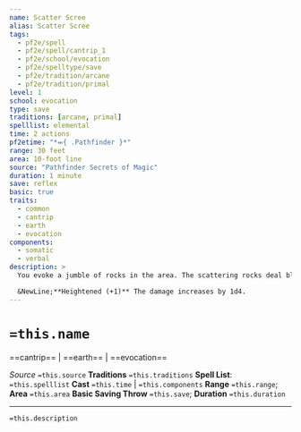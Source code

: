 ```yaml
---
name: Scatter Scree
alias: Scatter Scree
tags:
  - pf2e/spell
  - pf2e/spell/cantrip_1
  - pf2e/school/evocation
  - pf2e/spelltype/save
  - pf2e/tradition/arcane
  - pf2e/tradition/primal
level: 1
school: evocation
type: save
traditions: [arcane, primal]
spelllist: elemental
time: 2 actions
pf2etime: "*⬺{ .Pathfinder }*"
range: 30 feet
area: 10-foot line
source: "Pathfinder Secrets of Magic"
duration: 1 minute
save: reflex
basic: true
traits:
  - common
  - cantrip
  - earth
  - evocation
components:
  - somatic
  - verbal
description: >
  You evoke a jumble of rocks in the area. The scattering rocks deal bludgeoning damage equal to 1d4 plus your spellcasting ability modifier to creatures in the area, with a basic Reflex save. The ground in the area becomes difficult terrain for the duration. A creature can Interact to clear a square of this scree. If you cast this spell again, any previous scatter scree you have cast ends.

  &NewLine;**Heightened (+1)** The damage increases by 1d4.
---
```

# `=this.name`
==cantrip== | ==earth== | ==evocation==

*Source* `=this.source`
**Traditions** `=this.traditions`
**Spell List**: `=this.spelllist`
**Cast** `=this.time` | `=this.components`
**Range** `=this.range`; **Area** `=this.area`
**Basic Saving Throw** `=this.save`; **Duration** `=this.duration`

***
`=this.description`